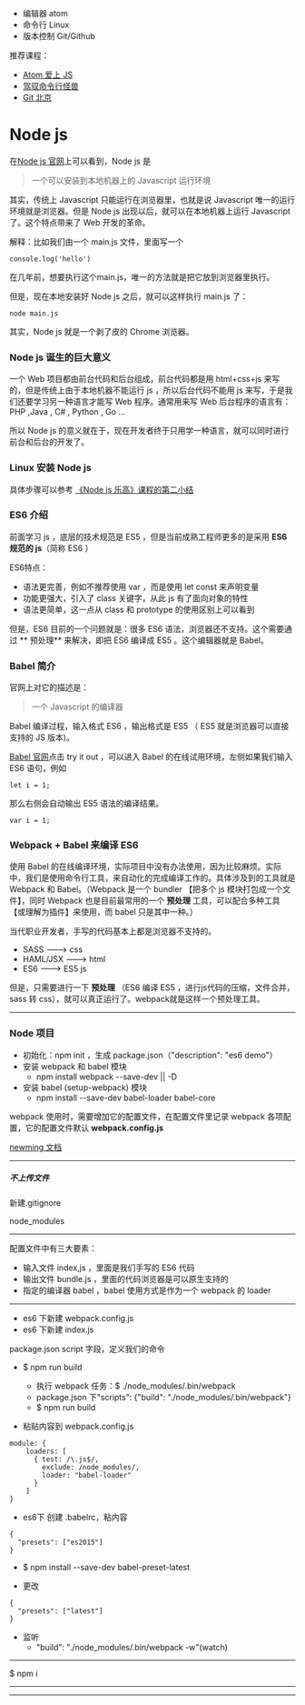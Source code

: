 - 编辑器 atom
- 命令行 Linux
- 版本控制 Git/Github

推荐课程：
- [Atom 爱上 JS](http://haoqicat.com/atom-love-js)
- [驾驭命令行怪兽](http://haoqicat.com/ride-cli-monster)
- [Git 北京](http://haoqicat.com/gitbeijing)

# Node js
在[Node js 官网](https://nodejs.org/)上可以看到，Node js 是

> 一个可以安装到本地机器上的 Javascript 运行环境

其实，传统上 Javascript 只能运行在浏览器里，也就是说 Javascript 唯一的运行环境就是浏览器。但是 Node js 出现以后，就可以在本地机器上运行 Javascript 了。这个特点带来了 Web 开发的革命。


解释：比如我们由一个 main.js 文件，里面写一个

```
console.log('hello')
```


在几年前，想要执行这个main.js，唯一的方法就是把它放到浏览器里执行。

但是，现在本地安装好 Node js 之后，就可以这样执行 main.js 了：

```
node main.js
```

其实，Node js 就是一个剥了皮的 Chrome 浏览器。

### Node js 诞生的巨大意义

一个 Web 项目都由前台代码和后台组成，前台代码都是用 html+css+js 来写的，但是传统上由于本地机器不能运行 js ，所以后台代码不能用 js 来写，于是我们还要学习另一种语言才能写 Web 程序。通常用来写 Web 后台程序的语言有：PHP ,Java , C# , Python ,  Go ...

所以 Node js 的意义就在于，现在开发者终于只用学一种语言，就可以同时进行前台和后台的开发了。


### Linux 安装 Node js

具体步骤可以参考 [《Node js 乐高》课程的第二小结](http://haoqicat.com/nodejs-lego/1-2-nodejs-install)


###  ES6 介绍


前面学习 js ，底层的技术规范是 ES5 ，但是当前成熟工程师更多的是采用 **ES6 规范的 js**（简称 ES6 ）

ES6特点：

- 语法更完善，例如不推荐使用 var ，而是使用 let const 来声明变量
- 功能更强大，引入了 class 关键字，从此 js 有了面向对象的特性
- 语法更简单，这一点从 class 和 prototype 的使用区别上可以看到


但是，ES6 目前的一个问题就是：很多 ES6 语法，浏览器还不支持。这个需要通过 **
预处理** 来解决，即把 ES6 编译成 ES5 。这个编辑器就是 Babel。


### Babel 简介

官网上对它的描述是：
> 一个 Javascript 的编译器


Babel 编译过程，输入格式 ES6 ，输出格式是 ES5 （ ES5 就是浏览器可以直接支持的 JS 版本)。


[Babel 官网](http://babeljs.io/)点击 try it out ，可以进入 Babel 的在线试用环境，左侧如果我们输入 ES6 语句，例如

```
let i = 1;
```

那么右侧会自动输出 ES5 语法的编译结果。

```
var i = 1;
```


### Webpack + Babel 来编译 ES6

使用 Babel 的在线编译环境，实际项目中没有办法使用，因为比较麻烦。实际中，我们是使用命令行工具，来自动化的完成编译工作的。具体涉及到的工具就是 Webpack 和 Babel。（Webpack 是一个 bundler 【把多个 js 模块打包成一个文件】，同时 Webpack 也是目前最常用的一个 **预处理** 工具，可以配合多种工具【或理解为插件】来使用，而 babel 只是其中一种。）


当代职业开发者，手写的代码基本上都是浏览器不支持的。


- SASS ---> css
- HAML/JSX ---> html
- ES6 ---> ES5 js


但是，只需要进行一下 **预处理** （ES6 编译 ES5 ，进行js代码的压缩，文件合并，sass 转 css），就可以真正运行了。webpack就是这样一个预处理工具。



---


### Node 项目


- 初始化：npm init ，生成 package.json（"description": "es6 demo"）
- 安装 webpack 和 babel 模块
  - npm install webpack --save-dev || -D
- 安装 babel (setup-webpack) 模块
  - npm install --save-dev babel-loader babel-core


webpack 使用时，需要增加它的配置文件，在配置文件里记录 webpack 各项配置，它的配置文件默认 **webpack.config.js**



[newming 文档](http://newming.coding.me/myidoc/)

---
##### 不上传文件

新建.gitignore

node_modules

---


配置文件中有三大要素：
- 输入文件 index,js ，里面是我们手写的 ES6 代码
- 输出文件 bundle.js ，里面的代码浏览器是可以原生支持的
- 指定的编译器 babel ，babel 使用方式是作为一个 webpack 的 loader


---


- es6 下新建 webpack.config.js
- es6 下新建 index.js


package.json script 字段，定义我们的命令
- $ npm run build
  - 执行 webpack 任务：$ ./node_modules/.bin/webpack
  - package.json 下"scripts": {"build": "./node_modules/.bin/webpack"}
  - $ npm run build


- 粘贴内容到 webpack.config.js
```
module: {
    loaders: [
      { test: /\.js$/,
        exclude: /node_modules/,
        loader: "babel-loader"
      }
    ]
}
```
- es6下 创建 .babelrc，粘内容
```
{
  "presets": ["es2015"]
}
```

- $ npm install --save-dev babel-preset-latest

- 更改
```
{
  "presets": ["latest"]
}
```

- 监听
  - "build": "./node_modules/.bin/webpack -w"(watch)


---
$ npm i

---

***
